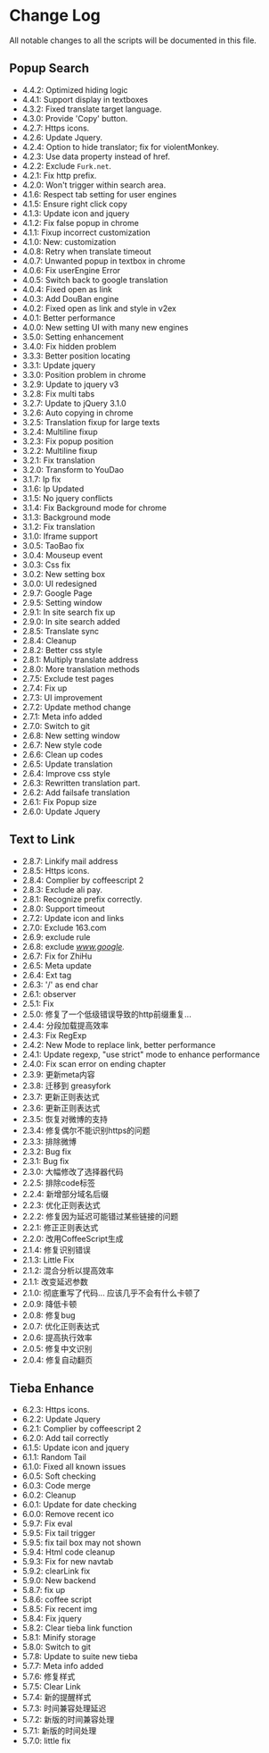 # Change Log

All notable changes to all the scripts will be documented in this file.

## Popup Search

* 4.4.2: Optimized hiding logic
* 4.4.1: Support display in textboxes
* 4.3.2: Fixed translate target language.
* 4.3.0: Provide 'Copy' button.
* 4.2.7: Https icons.
* 4.2.6: Update Jquery.
* 4.2.4: Option to hide translator; fix for violentMonkey.
* 4.2.3: Use data property instead of href.
* 4.2.2: Exclude `Furk.net`.
* 4.2.1: Fix http prefix.
* 4.2.0: Won't trigger within search area.
* 4.1.6: Respect tab setting for user engines
* 4.1.5: Ensure right click copy
* 4.1.3: Update icon and jquery
* 4.1.2: Fix false popup in chrome
* 4.1.1: Fixup incorrect customization
* 4.1.0: New: customization
* 4.0.8: Retry when translate timeout
* 4.0.7: Unwanted popup in textbox in chrome
* 4.0.6: Fix userEngine Error
* 4.0.5: Switch back to google translation
* 4.0.4: Fixed open as link
* 4.0.3: Add DouBan engine
* 4.0.2: Fixed open as link and style in v2ex
* 4.0.1: Better performance
* 4.0.0: New setting UI with many new engines
* 3.5.0: Setting enhancement
* 3.4.0: Fix hidden problem
* 3.3.3: Better position locating
* 3.3.1: Update jquery
* 3.3.0: Position problem in chrome
* 3.2.9: Update to jquery v3
* 3.2.8: Fix multi tabs
* 3.2.7: Update to jQuery 3.1.0
* 3.2.6: Auto copying in chrome
* 3.2.5: Translation fixup for large texts
* 3.2.4: Multiline fixup
* 3.2.3: Fix popup position
* 3.2.2: Multiline fixup
* 3.2.1: Fix translation
* 3.2.0: Transform to YouDao
* 3.1.7: Ip fix
* 3.1.6: Ip Updated
* 3.1.5: No jquery conflicts
* 3.1.4: Fix Background mode for chrome
* 3.1.3: Background mode
* 3.1.2: Fix translation
* 3.1.0: Iframe support
* 3.0.5: TaoBao fix
* 3.0.4: Mouseup event
* 3.0.3: Css fix
* 3.0.2: New setting box
* 3.0.0: UI redesigned
* 2.9.7: Google Page
* 2.9.5: Setting window
* 2.9.1: In site search fix up
* 2.9.0: In site search added
* 2.8.5: Translate sync
* 2.8.4: Cleanup
* 2.8.2: Better css style
* 2.8.1: Multiply translate address
* 2.8.0: More translation methods
* 2.7.5: Exclude test pages
* 2.7.4: Fix up
* 2.7.3: UI improvement
* 2.7.2: Update method change
* 2.7.1: Meta info added
* 2.7.0: Switch to git
* 2.6.8: New setting window
* 2.6.7: New style code
* 2.6.6: Clean up codes
* 2.6.5: Update translation
* 2.6.4: Improve css style
* 2.6.3: Rewritten translation part.
* 2.6.2: Add failsafe translation
* 2.6.1: Fix Popup size
* 2.6.0: Update Jquery

## Text to Link

* 2.8.7: Linkify mail address
* 2.8.5: Https icons.
* 2.8.4: Complier by coffeescript 2
* 2.8.3: Exclude ali pay.
* 2.8.1: Recognize prefix correctly.
* 2.8.0: Support timeout
* 2.7.2: Update icon and links
* 2.7.0: Exclude 163.com
* 2.6.9: exclude rule
* 2.6.8: exclude *www.google.*
* 2.6.7: Fix for ZhiHu
* 2.6.5: Meta update
* 2.6.4: Ext tag
* 2.6.3: '/' as end char
* 2.6.1: observer
* 2.5.1: Fix
* 2.5.0: 修复了一个低级错误导致的http前缀重复...
* 2.4.4: 分段加载提高效率
* 2.4.3: Fix RegExp
* 2.4.2: New Mode to replace link, better performance
* 2.4.1: Update regexp, "use strict" mode to enhance performance
* 2.4.0: Fix scan error on ending chapter
* 2.3.9: 更新meta内容
* 2.3.8: 迁移到 greasyfork
* 2.3.7: 更新正则表达式
* 2.3.6: 更新正则表达式
* 2.3.5: 恢复对微博的支持
* 2.3.4: 修复偶尔不能识别https的问题
* 2.3.3: 排除微博
* 2.3.2: Bug fix
* 2.3.1: Bug fix
* 2.3.0: 大幅修改了选择器代码
* 2.2.5: 排除code标签
* 2.2.4: 新增部分域名后缀
* 2.2.3: 优化正则表达式
* 2.2.2: 修复因为延迟可能错过某些链接的问题
* 2.2.1: 修正正则表达式
* 2.2.0: 改用CoffeeScript生成
* 2.1.4: 修复识别错误
* 2.1.3: Little Fix
* 2.1.2: 混合分析以提高效率
* 2.1.1: 改变延迟参数
* 2.1.0: 彻底重写了代码... 应该几乎不会有什么卡顿了
* 2.0.9: 降低卡顿
* 2.0.8: 修复bug
* 2.0.7: 优化正则表达式
* 2.0.6: 提高执行效率
* 2.0.5: 修复中文识别
* 2.0.4: 修复自动翻页

## Tieba Enhance

* 6.2.3: Https icons.
* 6.2.2: Update Jquery
* 6.2.1: Complier by coffeescript 2
* 6.2.0: Add tail correctly
* 6.1.5: Update icon and jquery
* 6.1.1: Random Tail
* 6.1.0: Fixed all known issues
* 6.0.5: Soft checking
* 6.0.3: Code merge
* 6.0.2: Cleanup
* 6.0.1: Update for date checking
* 6.0.0: Remove recent ico
* 5.9.7: Fix eval
* 5.9.5: Fix tail trigger
* 5.9.5: fix tail box may not shown
* 5.9.4: Html code cleanup
* 5.9.3: Fix for new navtab
* 5.9.2: clearLink fix
* 5.9.0: New backend
* 5.8.7: fix up
* 5.8.6: coffee script
* 5.8.5: Fix recent img
* 5.8.4: Fix jquery
* 5.8.2: Clear tieba link function
* 5.8.1: Minify storage
* 5.8.0: Switch to git
* 5.7.8: Update to suite new tieba
* 5.7.7: Meta info added
* 5.7.6: 修复样式
* 5.7.5: Clear Link
* 5.7.4: 新的提醒样式
* 5.7.3: 时间兼容处理延迟
* 5.7.2: 新版的时间兼容处理
* 5.7.1: 新版的时间处理
* 5.7.0: little fix
